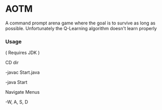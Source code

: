# AOTM
A command prompt arena game where the goal is to survive as long as possible.
Unfortunately the Q-Learning algorithm doesn't learn properly


### Usage
( Requires JDK )

CD dir

-javac Start.java

-java Start


Navigate Menus

-W, A, S, D
